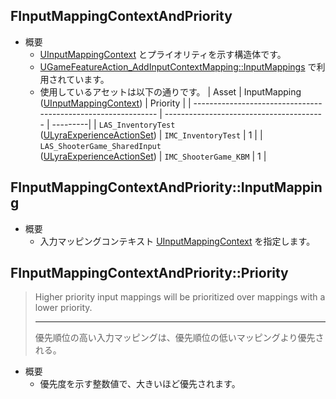 ## FInputMappingContextAndPriority

* 概要
	* [UInputMappingContext] とプライオリティを示す構造体です。
	* [UGameFeatureAction_AddInputContextMapping::InputMappings] で利用されています。
	* 使用しているアセットは以下の通りです。
		| Asset                                                         | InputMapping<br>([UInputMappingContext]) | Priority |
		| ------------------------------------------------------------- | ---------------------------------------- | ---------|
		| `LAS_InventoryTest`<br>([ULyraExperienceActionSet])           | `IMC_InventoryTest`                      | 1        |
		| `LAS_ShooterGame_SharedInput`<br>([ULyraExperienceActionSet]) | `IMC_ShooterGame_KBM`                    | 1        |

## FInputMappingContextAndPriority::InputMapping

* 概要
	* 入力マッピングコンテキスト [UInputMappingContext] を指定します。

## FInputMappingContextAndPriority::Priority

> Higher priority input mappings will be prioritized over mappings with a lower priority.  
> 
> ----
> 優先順位の高い入力マッピングは、優先順位の低いマッピングより優先される。  

* 概要
	* 優先度を示す整数値で、大きいほど優先されます。


<!--- ページ内のリンク --->

<!--- 自前の画像へのリンク --->

<!--- generated --->
[ULyraExperienceActionSet]: ../../Lyra/Experience/ULyraExperienceActionSet.md#ulyraexperienceactionset
[UGameFeatureAction_AddInputContextMapping::InputMappings]: ../../Lyra/GameFeature/UGameFeatureAction_AddInputContextMapping.md#ugamefeatureaction_addinputcontextmappinginputmappings
[UInputMappingContext]: ../../UE/Input/UInputMappingContext.md#uinputmappingcontext
